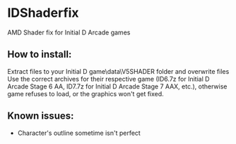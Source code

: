 # IDShaderfix
AMD Shader fix for Initial D Arcade games

## How to install:

Extract files to your Initial D game\data\V5SHADER folder and overwrite files
Use the correct archives for their respective game (ID6.7z for Initial D Arcade Stage 6 AA, ID7.7z for Initial D Arcade Stage 7 AAX, etc.), otherwise game refuses to load, or the graphics won't get fixed.

## Known issues:
- Character's outline sometime isn't perfect
